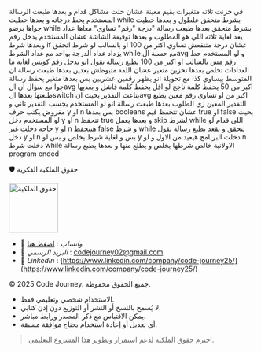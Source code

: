 في خزنت تلاته متغيرات بقيم معينة عشان حلت مشاكل قدام و بعدها طبعت الرسالة المستخدم يحط درجاته و بعدها حطيت while بشرط متحقق علطول و بعدها حطيت جواها برضو while بشرط متحقق بعدها طبعت رسالة "درجة "رقم" تساوي" معاها عداد يعد لغاية تلاته اللي هو المطلوب و بعدها توقيفة الشاشة عشان المستخدم يدخل رقم وبعدها شرط if عشان درجة متنفعش تساوي اكتر من 100 او بالسالب لو شرط اتحقق يزداد عداد الدرجة بواحد مع عداد الشرط while مع حسبة الavg و لو المستخدم حط رقم مش بالسالب او اكتر من 100 يطبع رسالة تقول انو يدخل رقم كويس لغاية ما العدادات تخلص
بعدها تخزين متغير عشان اللفة متبوظش بعدين 
بعدها طبعت رسالة ان المتوسط بيساوي كذا مع تحويلة انو يظهر رقمين عشريين بس
بعدها متغير يحفظ رسالة جوا مع سؤال ان الavg اكبر من 50 يحفظ كلمة ناجح لو اقل يحفظ كلمة فاشل و بعديها طبعتها
بعدها الswitch بتاعت التقدير بحيث انavg اكبر من او تساوي رقم معين يطبع التقدير المعين زي الطلوب
بعدها طبعت رسالة انو لو المستخدم يجسب التقدير تاني و مفروض يكتب حرف y او n بس بعدها booleans عشان تتحفظ قيم true او false بحيث لو المستخدم دخل y او n تتحفظ true و بعدها يعمل skip لشرط while اللي قدام 
لو حاجة دخلت غير y او n هتتحفظ false و شرط while يتحقق و يقعد يطبع رسالة تقول دخل y او n بس و لغاية شرط يخلص 
و بس لو y دخلت البرنامج هيعيد من الاول و لو n دخلت شرط while الاولانية خالص شرطها يخلص و يطلع منها و بعدها يطبع رسالة program ended


🛡 حقوق الملكية الفكرية  

<img src="https://res.cloudinary.com/dpl0kiz1a/image/upload/v1760872563/1_gjjb2a.png" alt="حقوق الملكية" width="100"/>  

- 💬 *واتساب* : [اضغط هنا](https://wa.me/201555303227)  
- 📩 *البريد الرسمي* : codejourney02@gmail.com  
- 💼 *LinkedIn* : [https://www.linkedin.com/company/code-journey25/](https://www.linkedin.com/company/code-journey25/)  

© 2025 Code Journey. جميع الحقوق محفوظة.  

- الاستخدام شخصي وتعليمي فقط.  
- لا يُسمح بالنسخ أو النشر أو التوزيع دون إذن كتابي.  
- يمكن الاقتباس مع ذكر المصدر ورابط مباشر.  
- أي تعديل أو إعادة استخدام يحتاج موافقة مسبقة.  

> احترم حقوق الملكية لدعم استمرار وتطوير هذا المشروع التعليمي.
